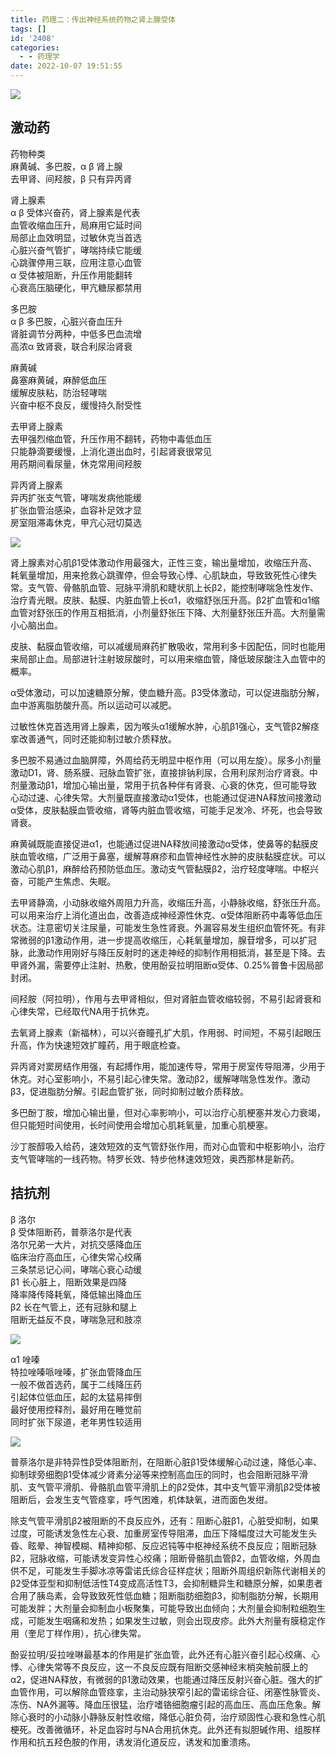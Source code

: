 ```yaml
---
title: 药理二：传出神经系统药物之肾上腺受体
tags: []
id: '2408'
categories:
  - - 药理学
date: 2022-10-07 19:51:55
---
```


![](https://img.limour.top/archives_2023/2022/10/07/633feeacba67e.webp)

## 激动药

药物种类  
麻黄碱、多巴胺，α β 肾上腺  
去甲肾、间羟胺，β 只有异丙肾

肾上腺素  
α β 受体兴奋药，肾上腺素是代表  
血管收缩血压升，局麻用它延时间  
局部止血效明显，过敏休克当首选  
心脏兴奋气管扩，哮喘持续它能缓  
心跳骤停用三联，应用注意心血管  
α 受体被阻断，升压作用能翻转  
心衰高压脑硬化，甲亢糖尿都禁用

多巴胺  
α β 多巴胺，心脏兴奋血压升  
肾脏调节分两种，中低多巴血流增  
高浓α 致肾衰，联合利尿治肾衰

麻黄碱  
鼻塞麻黄碱，麻醉低血压  
缓解皮肤粘，防治轻哮喘  
兴奋中枢不良反，缓慢持久耐受性

去甲肾上腺素  
去甲强烈缩血管，升压作用不翻转，药物中毒低血压  
只能静滴要缓慢，上消化道出血时，引起肾衰很常见  
用药期间看尿量，休克常用间羟胺

异丙肾上腺素  
异丙扩张支气管，哮喘发病他能缓  
扩张血管治感染，血容补足效才显  
房室阻滞毒休克，甲亢心冠切莫选

![](https://img.limour.top/archives_2023/2022/10/07/633ff370a66e7.jpg)

肾上腺素对心肌β1受体激动作用最强大，正性三变，输出量增加，收缩压升高、耗氧量增加，用来抢救心跳骤停，但会导致心悸、心肌缺血，导致致死性心律失常。支气管、骨骼肌血管、冠脉平滑肌和睫状肌上长β2，能控制哮喘急性发作、治疗青光眼。皮肤、黏膜、内脏血管上长α1，收缩舒张压升高。β2扩血管和α1缩血管对舒张压的作用互相抵消，小剂量舒张压下降、大剂量舒张压升高。大剂量需小心脑出血。

皮肤、黏膜血管收缩，可以减缓局麻药扩散吸收，常用利多卡因配伍，同时也能用来局部止血。局部进针注射玻尿酸时，可以用来缩血管，降低玻尿酸注入血管中的概率。

α受体激动，可以加速糖原分解，使血糖升高。β3受体激动，可以促进脂肪分解，血中游离脂肪酸升高。所以运动可以减肥。

过敏性休克首选用肾上腺素，因为喉头α1缓解水肿，心肌β1强心，支气管β2解痉挛改善通气，同时还能抑制过敏介质释放。

多巴胺不易通过血脑屏障，外周给药无明显中枢作用（可以用左旋）。尿多小剂量激动D1，肾、肠系膜、冠脉血管扩张，直接排钠利尿，合用利尿剂治疗肾衰。中剂量激动β1，增加心输出量，常用于抗各种伴有肾衰、心衰的休克，但可能导致心动过速、心律失常。大剂量既直接激动α1受体，也能通过促进NA释放间接激动α受体，皮肤黏膜血管收缩，肾等内脏血管收缩，可能手足发冷、坏死，也会导致肾衰。

麻黄碱既能直接促进α1，也能通过促进NA释放间接激动α受体，使鼻等的黏膜皮肤血管收缩，广泛用于鼻塞，缓解荨麻疹和血管神经性水肿的皮肤黏膜症状。可以激动心肌β1，麻醉给药预防低血压。激动支气管黏膜β2，治疗轻度哮喘。中枢兴奋，可能产生焦虑、失眠。

去甲肾静滴，小动脉收缩外周阻力升高，收缩压升高，小静脉收缩，舒张压升高。可以用来治疗上消化道出血，改善造成神经源性休克、α受体阻断药中毒等低血压状态。注意密切关注尿量，可能发生急性肾衰。外漏容易发生组织血管怀死。有非常微弱的β1激动作用，进一步提高收缩压，心耗氧量增加，腺苷增多，可以扩冠脉，此激动作用刚好与降压反射时的迷走神经的抑制作用相抵消，甚至是下降。去甲肾外漏，需要停止注射、热敷，使用酚妥拉明阻断α受体、0.25%普鲁卡因局部封闭。

间羟胺（阿拉明），作用与去甲肾相似，但对肾脏血管收缩较弱，不易引起肾衰和心律失常，已经取代NA用于抗休克。

去氧肾上腺素（新福林），可以兴奋瞳孔扩大肌，作用弱、时间短，不易引起眼压升高，作为快速短效扩瞳药，用于眼底检查。

异丙肾对窦房结作用强，有起搏作用，能加速传导，常用于房室传导阻滞，少用于休克。对心室影响小，不易引起心律失常。激动β2，缓解哮喘急性发作。激动β3，促进脂肪分解。引起血管扩张，同时抑制过敏介质释放。

多巴酚丁胺，增加心输出量，但对心率影响小，可以治疗心肌梗塞并发心力衰竭，但只能短时间使用，长时间使用会增加心肌耗氧量，加重心肌梗塞。

沙丁胺醇吸入给药，速效短效的支气管舒张作用，而对心血管和中枢影响小，治疗支气管哮喘的一线药物。特罗长效、特步他林速效短效，奥西那林是新药。

## 拮抗剂

β 洛尔  
β 受体阻断药，普萘洛尔是代表  
洛尔兄弟一大片，对抗交感降血压  
临床治疗高血压，心律失常心绞痛  
三条禁忌记心间，哮喘心衰心动缓  
β1 长心脏上，阻断效果是四降  
降率降传降耗氧，降低输出降血压  
β2 长在气管上，还有冠脉和腿上  
阻断无益反不良，哮喘急冠和肢凉

![](https://img.limour.top/archives_2023/2022/10/07/634004cc65ecf.jpg)

α1 唑嗪  
特拉唑嗪哌唑嗪，扩张血管降血压  
一般不做首选药，属于二线降压药  
引起体位低血压，起的太猛易摔倒  
最好使用控释剂，最好用在睡觉前  
同时扩张下尿道，老年男性较适用

![](https://img.limour.top/archives_2023/2022/10/07/634005518cb0f.webp)

普萘洛尔是非特异性β受体阻断剂，在阻断心脏β1受体缓解心动过速，降低心率、抑制球旁细胞β1受体减少肾素分泌等来控制高血压的同时，也会阻断冠脉平滑肌、支气管平滑肌、骨骼肌血管平滑肌上的β2受体，其中支气管平滑肌β2受体被阻断后，会发生支气管痉挛，呼气困难，机体缺氧，进而面色发绀。

除支气管平滑肌β2被阻断的不良反应外，还有：阻断心脏β1，心脏受抑制，如果过度，可能诱发急性左心衰、加重房室传导阻滞，血压下降幅度过大可能发生头昏、眩晕、神智模糊、精神抑郁、反应迟钝等中枢神经系统不良反应；阻断冠脉β2，冠脉收缩，可能诱发变异性心绞痛；阻断骨骼肌血管β2，血管收缩，外周血供不足，可能发生手脚冰凉等雷诺氏综合征样症状；阻断外周组织新陈代谢相关的β2受体亚型和抑制低活性T4变成高活性T3，会抑制糖异生和糖原分解，如果患者合用了胰岛素，会导致致死性低血糖；阻断脂肪细胞β3，抑制脂肪分解，长期用可能发胖；大剂量会抑制血小板聚集，可能导致出血倾向；大剂量会抑制粒细胞生成，可能发生咽痛和发热；如果发生过敏，则会出现皮疹。此外大剂量有膜稳定作用（奎尼丁样作用），抗心律失常。

酚妥拉明/妥拉唑啉最基本的作用是扩张血管，此外还有心脏兴奋引起心绞痛、心悸、心律失常等不良反应，这一不良反应既有阻断交感神经末梢突触前膜上的α2，促进NA释放，有微弱的β1激动效果，也能通过降压反射兴奋心脏。强大的扩血管作用，可以解除血管痉挛，主治动脉狭窄引起的雷诺综合征、闭塞性脉管炎、冻伤、NA外漏等。降血压很猛，治疗嗜铬细胞瘤引起的高血压、高血压危象。解除心衰时的小动脉小静脉反射性收缩，降低心脏负荷，治疗顽固性心衰和急性心肌梗死。改善微循环，补足血容时与NA合用抗休克。此外还有拟胆碱作用、组胺样作用和抗五羟色胺的作用，诱发消化道反应，诱发和加重溃疡。